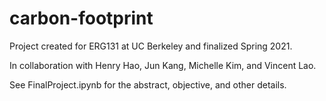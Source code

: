# carbon-footprint
Project created for ERG131 at UC Berkeley and finalized Spring 2021.

In collaboration with Henry Hao, Jun Kang, Michelle Kim, and Vincent Lao.

See FinalProject.ipynb for the abstract, objective, and other details.
